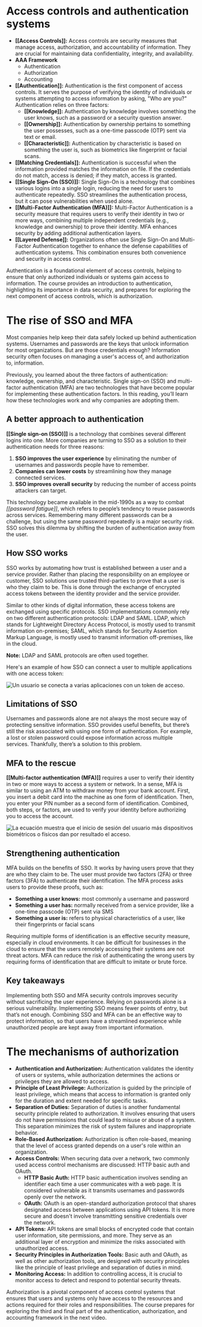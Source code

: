 # Access controls and authentication systems

- **[[Access Controls]]:** Access controls are security measures that manage access, authorization, and accountability of information. They are crucial for maintaining data confidentiality, integrity, and availability.
- **AAA Framework**
	- Authentication
	- Authorization
	- Accounting
- **[[Authentication]]:** Authentication is the first component of access controls. It serves the purpose of verifying the identity of individuals or systems attempting to access information by asking, "Who are you?" Authentication relies on three factors:
	- **[[Knowledge]]:** Authentication by knowledge involves something the user knows, such as a password or a security question answer.
	- **[[Ownership]]:** Authentication by ownership pertains to something the user possesses, such as a one-time passcode (OTP) sent via text or email.
	- **[[Characteristic]]:** Authentication by characteristic is based on something the user is, such as biometrics like fingerprint or facial scans.
- **[[Matching Credentials]]:** Authentication is successful when the information provided matches the information on file. If the credentials do not match, access is denied; if they match, access is granted.
- **[[Single Sign-On (SSO)]]:** Single Sign-On is a technology that combines various logins into a single login, reducing the need for users to authenticate repeatedly. SSO streamlines the authentication process, but it can pose vulnerabilities when used alone.
- **[[Multi-Factor Authentication (MFA)]]:** Multi-Factor Authentication is a security measure that requires users to verify their identity in two or more ways, combining multiple independent credentials (e.g., knowledge and ownership) to prove their identity. MFA enhances security by adding additional authentication layers.
- **[[Layered Defense]]:** Organizations often use Single Sign-On and Multi-Factor Authentication together to enhance the defense capabilities of authentication systems. This combination ensures both convenience and security in access control.

Authentication is a foundational element of access controls, helping to ensure that only authorized individuals or systems gain access to information. The course provides an introduction to authentication, highlighting its importance in data security, and prepares for exploring the next component of access controls, which is authorization.

# The rise of SSO and MFA

Most companies help keep their data safely locked up behind authentication systems. Usernames and passwords are the keys that unlock information for most organizations. But are those credentials enough? Information security often focuses on managing a user's access of, and authorization to, information.

Previously, you learned about the three factors of authentication: knowledge, ownership, and characteristic. Single sign-on (SSO) and multi-factor authentication (MFA) are two technologies that have become popular for implementing these authentication factors. In this reading, you’ll learn how these technologies work and why companies are adopting them.

## A better approach to authentication

**[[Single sign-on (SSO)]]** is a technology that combines several different logins into one. More companies are turning to SSO as a solution to their authentication needs for three reasons:

1. **SSO improves the user experience** by eliminating the number of usernames and passwords people have to remember.
2. **Companies can lower costs** by streamlining how they manage connected services.
3. **SSO improves overall security** by reducing the number of access points attackers can target.

This technology became available in the mid-1990s as a way to combat _[[password fatigue]]_, which refers to people’s tendency to reuse passwords across services. Remembering many different passwords can be a challenge, but using the same password repeatedly is a major security risk. SSO solves this dilemma by shifting the burden of authentication away from the user.

## How SSO works

SSO works by automating how trust is established between a user and a service provider. Rather than placing the responsibility on an employee or customer, SSO solutions use trusted third-parties to prove that a user is who they claim to be. This is done through the exchange of encrypted access tokens between the identity provider and the service provider.

Similar to other kinds of digital information, these access tokens are exchanged using specific protocols. SSO implementations commonly rely on two different authentication protocols: LDAP and SAML. LDAP, which stands for Lightweight Directory Access Protocol, is mostly used to transmit information on-premises; SAML, which stands for Security Assertion Markup Language, is mostly used to transmit information off-premises, like in the cloud.

**Note:** LDAP and SAML protocols are often used together.

Here's an example of how SSO can connect a user to multiple applications with one access token:

![Un usuario se conecta a varias aplicaciones con un token de acceso.](https://d3c33hcgiwev3.cloudfront.net/imageAssetProxy.v1/IaWbLEaURvGv7k6ZSOjbRg_c43ff4ecdca147cca2f5351aaaa917f1_image2.png?expiry=1697241600000&hmac=doESyAh4dQzavLwQ9MwwPMYbGg2bgyvXEehw0ysGyS0)

## Limitations of SSO

Usernames and passwords alone are not always the most secure way of protecting sensitive information. SSO provides useful benefits, but there’s still the risk associated with using one form of authentication. For example, a lost or stolen password could expose information across multiple services. Thankfully, there’s a solution to this problem.

## MFA to the rescue

**[[Multi-factor authentication (MFA)]]** requires a user to verify their identity in two or more ways to access a system or network. In a sense, MFA is similar to using an ATM to withdraw money from your bank account. First, you insert a debit card into the machine as one form of identification. Then, you enter your PIN number as a second form of identification. Combined, both steps, or factors, are used to verify your identity before authorizing you to access the account.

![La ecuación muestra que el inicio de sesión del usuario más dispositivos biométricos o físicos dan por resultado el acceso.](https://d3c33hcgiwev3.cloudfront.net/imageAssetProxy.v1/hNHsmtDZRI28CtisHKRAew_cedbe22c98dc4ef095d8b8884cf689f1_CS_R-095_mfa-equation.png?expiry=1697241600000&hmac=z2eQV_3Mtqzrbi_lkxO0ITJFXKxECdljVyhpAUez4dA)

## Strengthening authentication

MFA builds on the benefits of SSO. It works by having users prove that they are who they claim to be. The user must provide two factors (2FA) or three factors (3FA) to authenticate their identification. The MFA process asks users to provide these proofs, such as:

- **Something a user knows:** most commonly a username and password
- **Something a user has:** normally received from a service provider, like a one-time passcode (OTP) sent via SMS
- **Something a user is:** refers to physical characteristics of a user, like their fingerprints or facial scans

Requiring multiple forms of identification is an effective security measure, especially in cloud environments. It can be difficult for businesses in the cloud to ensure that the users remotely accessing their systems are not threat actors. MFA can reduce the risk of authenticating the wrong users by requiring forms of identification that are difficult to imitate or brute force.

## Key takeaways

Implementing both SSO and MFA security controls improves security without sacrificing the user experience. Relying on passwords alone is a serious vulnerability. Implementing SSO means fewer points of entry, but that’s not enough. Combining SSO and MFA can be an effective way to protect information, so that users have a streamlined experience while unauthorized people are kept away from important information.

# The mechanisms of authorization

- **Authentication and Authorization:** Authentication validates the identity of users or systems, while authorization determines the actions or privileges they are allowed to access.
- **Principle of Least Privilege:** Authorization is guided by the principle of least privilege, which means that access to information is granted only for the duration and extent needed for specific tasks.
- **Separation of Duties:** Separation of duties is another fundamental security principle related to authorization. It involves ensuring that users do not have permissions that could lead to misuse or abuse of a system. This separation minimizes the risk of system failures and inappropriate behavior.
- **Role-Based Authorization:** Authorization is often role-based, meaning that the level of access granted depends on a user's role within an organization.
- **Access Controls:** When securing data over a network, two commonly used access control mechanisms are discussed: HTTP basic auth and OAuth.
	- **HTTP Basic Auth:** HTTP basic authentication involves sending an identifier each time a user communicates with a web page. It is considered vulnerable as it transmits usernames and passwords openly over the network.
	- **OAuth:** OAuth is an open-standard authorization protocol that shares designated access between applications using API tokens. It is more secure and doesn't involve transmitting sensitive credentials over the network.
- **API Tokens:** API tokens are small blocks of encrypted code that contain user information, site permissions, and more. They serve as an additional layer of encryption and minimize the risks associated with unauthorized access.
- **Security Principles in Authorization Tools:** Basic auth and OAuth, as well as other authorization tools, are designed with security principles like the principle of least privilege and separation of duties in mind.
- **Monitoring Access:** In addition to controlling access, it is crucial to monitor access to detect and respond to potential security threats.

Authorization is a pivotal component of access control systems that ensures that users and systems only have access to the resources and actions required for their roles and responsibilities. The course prepares for exploring the third and final part of the authentication, authorization, and accounting framework in the next video.